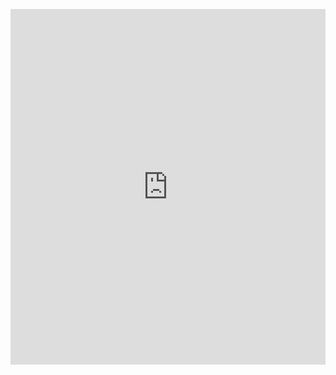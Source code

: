 <p><iframe allowfullscreen width="100%" height="569" class="google-slides-iframe" frameborder="0" scrolling="no" src="https://docs.google.com/presentation/d/e/2PACX-1vT-MbI04rJ8Zp2si6xsLNlJP4YR0CRHCS--h0oJ-szUUFIQgqp8jyKJjBMcXpg049lc7gvzakQbIy8Y/embed?start=false&amp;loop=false&amp;delayms=3000"></iframe></p>
